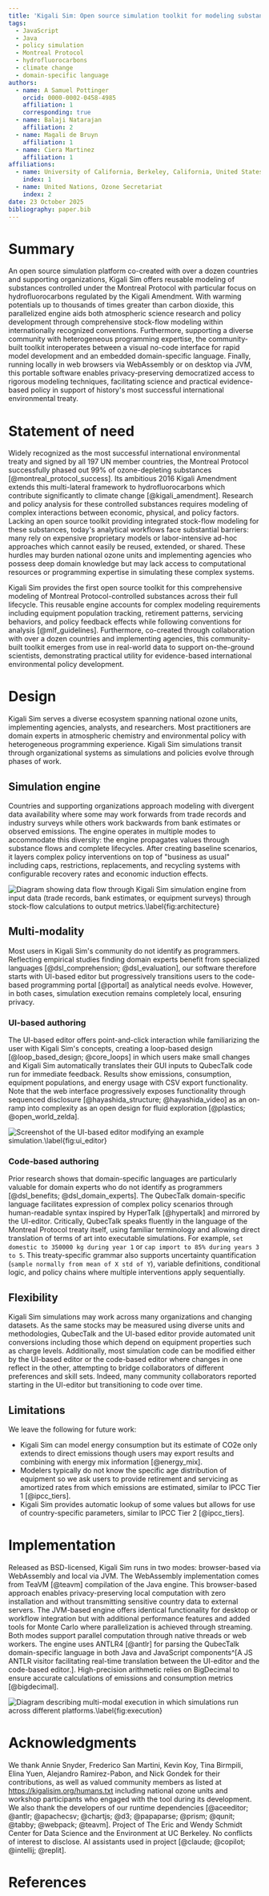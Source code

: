 ```yaml
---
title: 'Kigali Sim: Open source simulation toolkit for modeling substances and policies related to the Montreal Protocol'
tags:
  - JavaScript
  - Java
  - policy simulation
  - Montreal Protocol
  - hydrofluorocarbons
  - climate change
  - domain-specific language
authors:
  - name: A Samuel Pottinger
    orcid: 0000-0002-0458-4985
    affiliation: 1
    corresponding: true
  - name: Balaji Natarajan
    affiliation: 2
  - name: Magali de Bruyn
    affiliation: 1
  - name: Ciera Martinez
    affiliation: 1
affiliations:
  - name: University of California, Berkeley, California, United States of America
    index: 1
  - name: United Nations, Ozone Secretariat
    index: 2
date: 23 October 2025
bibliography: paper.bib
---
```


# Summary
An open source simulation platform co-created with over a dozen countries and supporting organizations, Kigali Sim offers reusable modeling of substances controlled under the Montreal Protocol with particular focus on hydrofluorocarbons regulated by the Kigali Amendment. With warming potentials up to thousands of times greater than carbon dioxide, this parallelized engine aids both atmospheric science research and policy development through comprehensive stock-flow modeling within internationally recognized conventions. Furthermore, supporting a diverse community with heterogeneous programming expertise, the community-built toolkit interoperates between a visual no-code interface for rapid model development and an embedded domain-specific language. Finally, running locally in web browsers via WebAssembly or on desktop via JVM, this portable software enables privacy-preserving democratized access to rigorous modeling techniques, facilitating science and practical evidence-based policy in support of history's most successful international environmental treaty.

# Statement of need
Widely recognized as the most successful international environmental treaty and signed by all 197 UN member countries, the Montreal Protocol successfully phased out 99% of ozone-depleting substances [@montreal_protocol_success]. Its ambitious 2016 Kigali Amendment extends this multi-lateral framework to hydrofluorocarbons which contribute significantly to climate change [@kigali_amendment]. Research and policy analysis for these controlled substances requires modeling of complex interactions between economic, physical, and policy factors. Lacking an open source toolkit providing integrated stock-flow modeling for these substances, today's analytical workflows face substantial barriers: many rely on expensive proprietary models or labor-intensive ad-hoc approaches which cannot easily be reused, extended, or shared. These hurdles may burden national ozone units and implementing agencies who possess deep domain knowledge but may lack access to computational resources or programming expertise in simulating these complex systems.

Kigali Sim provides the first open source toolkit for this comprehensive modeling of Montreal Protocol-controlled substances across their full lifecycle. This reusable engine accounts for complex modeling requirements including equipment population tracking, retirement patterns, servicing behaviors, and policy feedback effects while following conventions for analysis [@mlf_guidelines]. Furthermore, co-created through collaboration with over a dozen countries and implementing agencies, this community-built toolkit emerges from use in real-world data to support on-the-ground scientists, demonstrating practical utility for evidence-based international environmental policy development.

# Design
Kigali Sim serves a diverse ecosystem spanning national ozone units, implementing agencies, analysts, and researchers. Most practitioners are domain experts in atmospheric chemistry and environmental policy with heterogeneous programming experience. Kigali Sim simulations transit through organizational systems as simulations and policies evolve through phases of work.

## Simulation engine
Countries and supporting organizations approach modeling with divergent data availability where some may work forwards from trade records and industry surveys while others work backwards from bank estimates or observed emissions. The engine operates in multiple modes to accommodate this diversity: the engine propagates values through substance flows and complete lifecycles. After creating baseline scenarios, it layers complex policy interventions on top of "business as usual" including caps, restrictions, replacements, and recycling systems with configurable recovery rates and economic induction effects.

![Diagram showing data flow through Kigali Sim simulation engine from input data (trade records, bank estimates, or equipment surveys) through stock-flow calculations to output metrics.\label{fig:architecture}](KigaliEngine.svg)

## Multi-modality
Most users in Kigali Sim's community do not identify as programmers. Reflecting empirical studies finding domain experts benefit from specialized languages [@dsl_comprehension; @dsl_evaluation], our software therefore starts with UI-based editor but progressively transitions users to the code-based programming portal [@portal] as analytical needs evolve. However, in both cases, simulation execution remains completely local, ensuring privacy.

### UI-based authoring
The UI-based editor offers point-and-click interaction while familiarizing the user with Kigali Sim's concepts, creating a loop-based design [@loop_based_design; @core_loops] in which users make small changes and Kigali Sim automatically translates their GUI inputs to QubecTalk code run for immediate feedback. Results show emissions, consumption, equipment populations, and energy usage with CSV export functionality. Note that the web interface progressively exposes functionality through sequenced disclosure [@hayashida_structure; @hayashida_video] as an on-ramp into complexity as an open design for fluid exploration [@plastics; @open_world_zelda].

![Screenshot of the UI-based editor modifying an example simulation.\label{fig:ui_editor}](KigaliEditor.png)

### Code-based authoring
Prior research shows that domain-specific languages are particularly valuable for domain experts who do not identify as programmers [@dsl_benefits; @dsl_domain_experts]. The QubecTalk domain-specific language facilitates expression of complex policy scenarios through human-readable syntax inspired by HyperTalk [@hypertalk] and mirrored by the UI-editor. Critically, QubecTalk speaks fluently in the language of the Montreal Protocol treaty itself, using familiar terminology and allowing direct translation of terms of art into executable simulations. For example, `set domestic to 350000 kg during year 1` or `cap import to 85% during years 3 to 5`. This treaty-specific grammar also supports uncertainty quantification (`sample normally from mean of X std of Y`), variable definitions, conditional logic, and policy chains where multiple interventions apply sequentially.

## Flexibility
Kigali Sim simulations may work across many organizations and changing datasets. As the same stocks may be measured using diverse units and methodologies, QubecTalk and the UI-based editor provide automated unit conversions including those which depend on equipment properties such as charge levels. Additionally, most simulation code can be modified either by the UI-based editor or the code-based editor where changes in one reflect in the other, attempting to bridge collaborators of different preferences and skill sets. Indeed, many community collaborators reported starting in the UI-editor but transitioning to code over time.

## Limitations
We leave the following for future work:

 - Kigali Sim can model energy consumption but its estimate of CO2e only extends to direct emissions though users may export results and combining with energy mix information [@energy_mix].
 - Modelers typically do not know the specific age distribution of equipment so we ask users to provide retirement and servicing as amortized rates from which emissions are estimated, similar to IPCC Tier 1 [@ipcc_tiers].
 - Kigali Sim provides automatic lookup of some values but allows for use of country-specific parameters, similar to IPCC Tier 2 [@ipcc_tiers].

# Implementation
Released as BSD-licensed, Kigali Sim runs in two modes: browser-based via WebAssembly and local via JVM. The WebAssembly implementation comes from TeaVM [@teavm] compilation of the Java engine. This browser-based approach enables privacy-preserving local computation with zero installation and without transmitting sensitive country data to external servers. The JVM-based engine offers identical functionality for desktop or workflow integration but with additional performance features and added tools for Monte Carlo where parallelization is achieved through streaming. Both modes support parallel computation through native threads or web workers. The engine uses ANTLR4 [@antlr] for parsing the QubecTalk domain-specific language in both Java and JavaScript components^[A JS ANTLR visitor facilitating real-time translation between the UI-editor and the code-based editor.]. High-precision arithmetic relies on BigDecimal to ensure accurate calculations of emissions and consumption metrics [@bigdecimal].

![Diagram describing multi-modal execution in which simulations run across different platforms.\label{fig:execution}](KigaliExecution.png)

# Acknowledgments
We thank Annie Snyder, Frederico San Martini, Kevin Koy, Tina Birmpili, Elina Yuen, Alejandro Ramirez-Pabon, and Nick Gondek for their contributions, as well as valued community members as listed at https://kigalisim.org/humans.txt including national ozone units and workshop participants who engaged with the tool during its development. We also thank the developers of our runtime dependencies [@aceeditor; @antlr; @apachecsv; @chartjs; @d3; @papaparse; @prism; @qunit; @tabby; @webpack; @teavm]. Project of The Eric and Wendy Schmidt Center for Data Science and the Environment at UC Berkeley. No conflicts of interest to disclose. AI assistants used in project [@claude; @copilot; @intellij; @replit].

# References